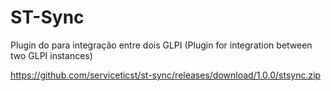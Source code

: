# ST-Sync
Plugin do para integração entre dois GLPI (Plugin for integration between two GLPI instances)

https://github.com/serviceticst/st-sync/releases/download/1.0.0/stsync.zip
